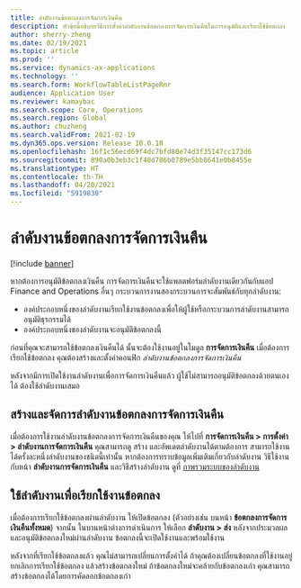 ```yaml
---
title: ลำดับงานข้อตกลงการจัดการเงินคืน
description: หัวข้อนี้อธิบายวิธีการตั้งค่าลำดับงานข้อตกลงการจัดการเงินคืนในการอนุมัติและเรียกใช้ข้อตกลง
author: sherry-zheng
ms.date: 02/19/2021
ms.topic: article
ms.prod: ''
ms.service: dynamics-ax-applications
ms.technology: ''
ms.search.form: WorkflowTableListPageRnr
audience: Application User
ms.reviewer: kamaybac
ms.search.scope: Core, Operations
ms.search.region: Global
ms.author: chuzheng
ms.search.validFrom: 2021-02-19
ms.dyn365.ops.version: Release 10.0.18
ms.openlocfilehash: 16f1c56ecd69f4dc7bfd80e74d3f35147cc173d6
ms.sourcegitcommit: 890a0b3eb3c1f48d786b0789e5bb8641e0b8455e
ms.translationtype: HT
ms.contentlocale: th-TH
ms.lasthandoff: 04/20/2021
ms.locfileid: "5919830"
---
```

# <a name="rebate-management-deal-workflows"></a>ลำดับงานข้อตกลงการจัดการเงินคืน

[!include [banner](../includes/banner.md)]

หากต้องการอนุมัติข้อตกลงเงินคืน การจัดการเงินคืนจะใช้แพลตฟอร์มลำดับงานเดียวกันกับแอป Finance and Operations อื่นๆ กระบวนการงานสองกระบวนการจะสัมพันธ์กับทุกลำดับงาน:

- องค์ประกอบหนึ่งของลำดับงานเรียกใช้งานข้อตกลงเพื่อให้ผู้ใช้หรือกระบวนการลำดับงานสามารถอนุมัติธุรกรรมได้
- องค์ประกอบหนึ่งของลำดับงานจะอนุมัติข้อตกลงนี้

ก่อนที่คุณจะสามารถใช้ข้อตกลงเงินคืนได้ นั้นจะต้องใช้งานอยู่ในโมดูล **การจัดการเงินคืน** เมื่อต้องการเรียกใช้ข้อตกลง คุณต้องสร้างและตั้งค่าคอนฟิก *ลำดับงานข้อตกลงการจัดการเงินคืน*

หลังจากมีการเปิดใช้งานลำดับงานเพื่อการจัดการเงินคืนแล้ว ผู้ใช้ไม่สามารถอนุมัติข้อตกลงด้วยตนเองได้ ต้องใช้ลำดับงานเสมอ

## <a name="create-and-manage-rebate-management-deal-workflows"></a>สร้างและจัดการลำดับงานข้อตกลงการจัดการเงินคืน

เมื่อต้องการใช้งานลำดับงานข้อตกลงการจัดการเงินคืนของคุณ ให้ไปที่ **การจัดการเงินคืน \> การตั้งค่า \> ลำดับงานการจัดการเงินคืน** คุณสามารถดู สร้าง และอัพเดตลำดับงานได้ตามต้องการ สามารถใช้งานได้ครั้งละหนึ่งลำดับงานของชนิดนี้เท่านั้น หากต้องการทราบข้อมูลเพิ่มเติมเกี่ยวกับลำดับงาน วิธีใช้งานกับหน้า **ลำดับงานการจัดการเงินคืน** และวิธีสร้างลำดับงาน ดูที่ [ภาพรวมระบบของลำดับงาน](../../fin-ops-core/fin-ops/organization-administration/overview-workflow-system.md)

## <a name="use-a-workflow-to-activate-a-deal"></a>ใช้ลำดับงานเพื่อเรียกใช้งานข้อตกลง

เมื่อต้องการเรียกใช้ข้อตกลงผ่านลำดับงาน ให้เปิดข้อตกลง (ตัวอย่างเช่น บนหน้า **ข้อตกลงการจัดการเงินคืนทั้งหมด**) จากนั้น ในบานหน้าต่างการดำเนินการ ให้เลือก **ลำดับงาน \> ส่ง** หลังจากประมวลผลและอนุมัติข้อตกลงใหม่ผ่านลำดับงาน ข้อตกลงนี้จะเปิดใช้งานและพร้อมใช้งาน

หลังจากที่เรียกใช้ข้อตกลงแล้ว คุณไม่สามารถเปลี่ยนการตั้งค่าได้ ถ้าคุณต้องเปลี่ยนข้อตกลงที่ใช้งานอยู่ ยกเลิกการเรียกใช้ข้อตกลง แล้วสร้างข้อตกลงใหม่ ถ้าข้อตกลงใหม่จะคล้ายกับข้อตกลงเก่า คุณสามารถสร้างข้อตกลงได้โดยการคัดลอกข้อตกลงเก่า
